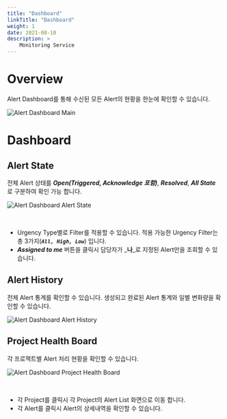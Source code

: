 ```yaml
---
title: "Dashboard"
linkTitle: "Dashboard"
weight: 1
date: 2021-08-10
description: >
    Monitoring Service
---
```


# Overview
Alert Dashboard를 통해 수신된 모든 Alert의 현황을 한눈에 확인할 수 있습니다. 

![Alert Dashboard Main](/ko/docs/guides/alert_manager/dashboard_img/alert_manager_dashboard_img_01.png)

# Dashboard

## Alert State
전체 Alert 상태를 _**Open(Triggered, Acknowledge 포함)**_, _**Resolved**_, _**All State**_ 로 구분하여 확인 가능 합니다. 

![Alert Dashboard Alert State](/ko/docs/guides/alert_manager/dashboard_img/alert_manager_dashboard_img_02.png)

<br>

- Urgency Type별로 Filter를 적용할 수 있습니다. 적용 가능한 Urgency Filter는 총 3가지(_**`All, High, Low`**_) 입니다.
- _**Assigned to me**_ 버튼을 클릭시 담당자가 _**나**_로 지정된 Alert만을 조회할 수 있습니다.

## Alert History
전체 Alert 통계를 확인할 수 있습니다. 생성되고 완료된 Alert 통계와 일별 변화량을 확인할 수 있습니다.

![Alert Dashboard Alert History](/ko/docs/guides/alert_manager/dashboard_img/alert_manager_dashboard_img_03.png)

## Project Health Board
각 프로젝트별 Alert 처리 현황을 확인할 수 있습니다. 

![Alert Dashboard Project Health Board](/ko/docs/guides/alert_manager/dashboard_img/alert_manager_dashboard_img_04.png)

<br>

- 각 Project를 클릭시 각 Project의 Alert List 화면으로 이동 합니다.
- 각 Alert를 클릭시 Alert의 상세내역을 확인할 수 있습니다.

